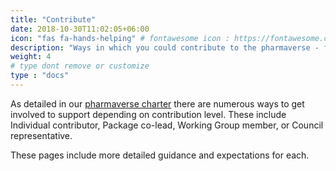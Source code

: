 ```yaml
---
title: "Contribute"
date: 2018-10-30T11:02:05+06:00
icon: "fas fa-hands-helping" # fontawesome icon : https://fontawesome.com/icons
description: "Ways in which you could contribute to the pharmaverse - for new or existing packages."
weight: 4
# type dont remove or customize
type : "docs"
---
```


As detailed in our [pharmaverse charter](https://pharmaverse.org/charter/) there are numerous ways to get involved to support depending on contribution level.
These include Individual contributor, Package co-lead, Working Group member, or Council representative. 

These pages include more detailed guidance and expectations for each.
